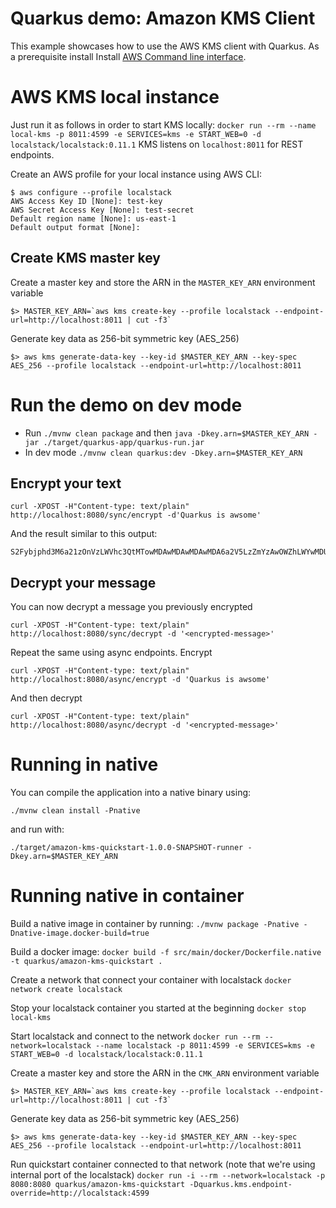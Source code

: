 # Quarkus demo: Amazon KMS Client

This example showcases how to use the AWS KMS client with Quarkus. As a prerequisite install Install [AWS Command line interface](https://docs.aws.amazon.com/cli/latest/userguide/cli-chap-install.html).

# AWS KMS local instance

Just run it as follows in order to start KMS locally:
`docker run --rm --name local-kms -p 8011:4599 -e SERVICES=kms -e START_WEB=0 -d localstack/localstack:0.11.1`
KMS listens on `localhost:8011` for REST endpoints.

Create an AWS profile for your local instance using AWS CLI:

```
$ aws configure --profile localstack
AWS Access Key ID [None]: test-key
AWS Secret Access Key [None]: test-secret
Default region name [None]: us-east-1
Default output format [None]:
```

## Create KMS master key

Create a master key and store the ARN in the `MASTER_KEY_ARN` environment variable
```
$> MASTER_KEY_ARN=`aws kms create-key --profile localstack --endpoint-url=http://localhost:8011 | cut -f3`
```
Generate key data as 256-bit symmetric key (AES_256)
```
$> aws kms generate-data-key --key-id $MASTER_KEY_ARN --key-spec AES_256 --profile localstack --endpoint-url=http://localhost:8011
```

# Run the demo on dev mode

- Run `./mvnw clean package` and then `java -Dkey.arn=$MASTER_KEY_ARN -jar ./target/quarkus-app/quarkus-run.jar`
- In dev mode `./mvnw clean quarkus:dev -Dkey.arn=$MASTER_KEY_ARN`

## Encrypt your text
```
curl -XPOST -H"Content-type: text/plain" http://localhost:8080/sync/encrypt -d'Quarkus is awsome'
```
And the result similar to this output:
```
S2Fybjphd3M6a21zOnVzLWVhc3QtMTowMDAwMDAwMDAwMDA6a2V5LzZmYzAwOWZhLWYwMDUtNGI4My04ZDc1LTk4OGVhZTk4ZTM1NwAAAAAfC2HyHrHBXLNFomHLdH9PlMKWQKofyhJjbY2TUovEaBuc4Hj+Lb2BSoYTa/c=
```
## Decrypt your message
You can now decrypt a message you previously encrypted

```
curl -XPOST -H"Content-type: text/plain" http://localhost:8080/sync/decrypt -d '<encrypted-message>'
```

Repeat the same using async endpoints. Encrypt
```
curl -XPOST -H"Content-type: text/plain" http://localhost:8080/async/encrypt -d 'Quarkus is awsome'
```
And then decrypt
```
curl -XPOST -H"Content-type: text/plain" http://localhost:8080/async/decrypt -d '<encrypted-message>'
```

# Running in native

You can compile the application into a native binary using:

`./mvnw clean install -Pnative`

and run with:

`./target/amazon-kms-quickstart-1.0.0-SNAPSHOT-runner -Dkey.arn=$MASTER_KEY_ARN` 


# Running native in container

Build a native image in container by running:
`./mvnw package -Pnative -Dnative-image.docker-build=true`

Build a docker image:
`docker build -f src/main/docker/Dockerfile.native -t quarkus/amazon-kms-quickstart .`

Create a network that connect your container with localstack
`docker network create localstack`

Stop your localstack container you started at the beginning
`docker stop local-kms`

Start localstack and connect to the network
`docker run --rm --network=localstack --name localstack -p 8011:4599 -e SERVICES=kms -e START_WEB=0 -d localstack/localstack:0.11.1`

Create a master key and store the ARN in the `CMK_ARN` environment variable
```
$> MASTER_KEY_ARN=`aws kms create-key --profile localstack --endpoint-url=http://localhost:8011 | cut -f3`
```
Generate key data as 256-bit symmetric key (AES_256)
```
$> aws kms generate-data-key --key-id $MASTER_KEY_ARN --key-spec AES_256 --profile localstack --endpoint-url=http://localhost:8011
```
Run quickstart container connected to that network (note that we're using internal port of the localstack)
`docker run -i --rm --network=localstack -p 8080:8080 quarkus/amazon-kms-quickstart -Dquarkus.kms.endpoint-override=http://localstack:4599`
